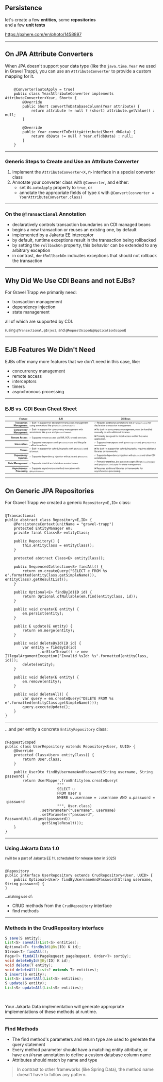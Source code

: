 <!-- .slide: data-background="img/background/binary-code.jpg" data-background-color="black" data-background-opacity="0.2" -->

## Persistence

let's create a few **entities**,
some **repositories**  
and a few **unit tests**  

<https://pxhere.com/en/photo/1458897> <!-- .element: class="attribution" -->

---

<!-- Omitted in 45-minute version. -->
<!-- .slide: data-visibility="hidden" -->

## On JPA Attribute Converters

When JPA doesn't support your data type (like the `java.time.Year` we used in Gravel Trapp), you can use an `AttributeConverter` to provide a custom mapping for it.

<pre class="fragment fade-in-then-semi-out"><code class="java" data-line-numbers data-trim>
    @Converter(autoApply = true)
    public class YearAttributeConverter implements AttributeConverter&lt;Year, Short&gt; {
        @Override
        public Short convertToDatabaseColumn(Year attribute) {
            return attribute != null ? (short) attribute.getValue() : null;
        }

        @Override
        public Year convertToEntityAttribute(Short dbData) {
            return dbData != null ? Year.of(dbData) : null;
        }
    }
</code></pre>

---

<!-- Omitted in 45-minute version. -->
<!-- .slide: data-visibility="hidden" -->

### Generic Steps to Create and Use an Attribute Converter

<ol>
  <li class="fragment fade-in-then-semi-out">Implement the <code>AttributeConverter&lt;X,Y&gt;</code> interface in a special converter class
  <li class="fragment">Annotate your converter class with <code>@Converter</code>, and either:
    <ul>
        <li class="fragment">set its <code>autoApply</code> property to <code>true</code>, or</li>
        <li class="fragment">annotate the appropriate fields of type <code>X</code> with <code>@Convert(converter = YourAttributeConverter.class)</code></li>
    </ul>
</ol>

---

### On the `@Transactional` Annotation

* declaratively controls transaction boundaries on CDI managed beans <!-- .element: class="fragment fade-in-then-semi-out" -->
* begins a new transaction or reuses an existing one, by default <!-- .element: class="fragment fade-in-then-semi-out" -->
* implemented by a Jakarta EE interceptor <!-- .element: class="fragment fade-in-then-semi-out" -->
* by default, runtime exceptions result in the transaction being rollbacked <!-- .element: class="fragment fade-in-then-semi-out" -->
* by <!-- .element: class="fragment fade-in-then-semi-out" --> setting the `rollbackOn` property, this behavior can be extended to any arbitrary exception 
* in <!-- .element: class="fragment fade-in-then-semi-out" --> contrast, `dontRollbackOn` indicates exceptions that should not rollback the transaction

---

## Why Did We Use CDI Beans and not EJBs?

For Gravel Trapp we primarily need: 

* transaction management
* dependency injection
* state management

<span class="fragment">
  <p>all of which are supported by CDI.</p>

  <small>(using `@Transactional`, `@Inject`, and `@RequestScoped`/`@ApplicationScoped`)</small>
</span>

---

## EJB Features We Didn't Need

EJBs offer many more features that we don't need in this case, like:

* concurrency management
* remote access
* interceptors
* timers
* asynchronous processing

---

### EJB vs. CDI Bean Cheat Sheet

<table style="font-size: 50%">
  <thead>
    <tr>
      <th style="text-align: right;">Feature</th>
      <th>EJB</th>
      <th>CDI Bean</th>
    </tr>
  </thead>
  <tbody>
    <tr class="fragment">
      <th style="text-align: right;">Transaction Management</th>
      <td>✅ Built-in support for declarative transaction management using annotations like <code>@TransactionAttribute</code>.</td>
      <td>✅ Requires additional annotations like <code>@Transactional</code> for declarative transaction management.</td>
    </tr>
    <tr class="fragment">
      <th style="text-align: right;">Concurrency Management</th>
      <td>✅ Built-in support for concurrency management with annotations like <code>@Lock</code> and <code>@AccessTimeout</code>.</td>
      <td>❌ No built-in concurrency management; must be handled manually or with additional libraries.</td>
    </tr>    
    <tr class="fragment">
      <th style="text-align: right;">Remote Access</th>
      <td>✅ Supports remote access via RMI, IIOP, or web services.</td>
      <td>❌ Primarily designed for local access within the same application.</td>
    </tr>
    <tr class="fragment">
      <th style="text-align: right;">Interceptors</th>
      <td>✅ Supports interceptors with <code>@AroundInvoke</code> and lifecycle callback methods.</td>
      <td>✅ Supports interceptors with <code>@Interceptor</code> and <code>@AroundInvoke</code> annotations.</td>
    </tr>
    <tr class="fragment">
      <th style="text-align: right;">Timers</th>
      <td>✅ Built-in support for scheduling tasks with <code>@Schedule</code> and <code>@Timeout</code>.</td>
      <td>❌ No built-in support for scheduling tasks; requires additional libraries or frameworks.</td>
    </tr>
    <tr class="fragment">
      <th style="text-align: right;">Dependency Injection</th>
      <td>✅ Supports dependency injection with <code>@EJB</code> and <code>@Resource</code>.</td>
      <td>✅ Supports dependency injection with <code>@Inject</code> and other CDI annotations.</td>
    </tr>
    <tr class="fragment">
      <th style="text-align: right;">State Management</th>
      <td>✅ Supports stateful and stateless session beans.</td>
      <td>✅ Primarily stateless, but can use scopes like <code>@SessionScoped</code> and <code>@ApplicationScoped</code> for state management.</td>
    </tr>
    <tr class="fragment">
      <th style="text-align: right;">Asynchronous Processing</th>
      <td>✅ Supports asynchronous method invocation with <code>@Asynchronous</code>.</td>
      <td>❌ Requires additional libraries or frameworks for asynchronous processing.</td>
    </tr>
  </tbody>
</table>

---

## On Generic JPA Repositories

For Gravel Trapp we created a generic `Repository<E,ID>` class:

<pre class="fragment fade-in-then-semi-out"><code class="java" data-line-numbers data-trim>
@Transactional
public abstract class Repository&lt;E,ID&gt; {
    @PersistenceContext(unitName = "gravel-trapp")
    protected EntityManager em;
    private final Class&lt;E&gt; entityClass;

    public Repository() {
        this.entityClass = entityClass();
    }

    protected abstract Class&lt;E&gt; entityClass();

    public SequencedCollection&lt;E&gt; findAll() {
        return em.createQuery("SELECT e FROM %s e".formatted(entityClass.getSimpleName()), entityClass).getResultList();
    }

    public Optional&lt;E&gt; findById(ID id) {
        return Optional.ofNullable(em.find(entityClass, id));
    }

    public void create(E entity) {
        em.persist(entity);
    }

    public E update(E entity) {
        return em.merge(entity);
    }

    public void deleteById(ID id) {
        var entity = findById(id)
                .orElseThrow(() -> new IllegalArgumentException("Invalid %sId: %s".formatted(entityClass, id)));
        delete(entity);
    }

    public void delete(E entity) {
        em.remove(entity);
    }

    public void deleteAll() {
        var query = em.createQuery("DELETE FROM %s e".formatted(entityClass.getSimpleName()));
        query.executeUpdate();
    }
}
</code></pre>

---

...and per entity a concrete `EntityRepository` class:

<pre class="fragment fade-in-then-semi-out"><code class="java" data-line-numbers data-trim>
@RequestScoped
public class UserRepository extends Repository&lt;User, UUID> {
    @Override
    protected Class&lt;User&gt; entityClass() {
        return User.class;
    }

    public UserDto findByUsernameAndPassword(String username, String password) {
        return UserMapper.fromEntity(em.createQuery(
                        """
                        SELECT u 
                        FROM User u 
                        WHERE u.username = :username AND u.password = :password
                        """, User.class)
                .setParameter("username", username)
                .setParameter("password", PasswordUtil.digest(password))
                .getSingleResult());
    }
}
</code></pre>

---

### Using Jakarta Data 1.0 

<small>(will be a part of Jakarta EE 11, scheduled for release later in 2025)</small>

<pre><code class="java" data-line-numbers data-trim>
@Repository
public interface UserRepository extends CrudRepository&lt;User, UUID&gt; {
    public Optional&lt;User&gt; findByUsernameAndPassword(String username, String password) {
}
</code></pre>

<small class="fragment">...making use of:</small>

* CRUD <!-- .element: class="fragment" --> methods from the `CrudRepository` interface 
* find methods <!-- .element: class="fragment" -->

---

### Methods in the CrudRepository interface

```java
S save(S entity);
List<S> saveAll(List<S> entities);
Optional<T> findById(@By(ID) K id);
Stream<T> findAll();
Page<T> findAll(PageRequest pageRequest, Order<T> sortBy);
void deleteById(@By(ID) K id);
void delete(T entity);
void deleteAll(List<? extends T> entities);
S insert(S entity);
List<S> insertAll(List<S> entities);
S update(S entity);
List<S> updateAll(List<S> entities);
```

<br/>
<p class="fragment fade-in-then-semi-out">Your Jakarta Data implementation will generate appropriate implementations of these methods at runtime.</p>

---

<!-- Omitted in 45-minute version. -->
<!-- .slide: data-visibility="hidden" -->

### Find Methods

* The find method's parameters and return type are used to generate the query statement <!-- .element: class="fragment fade-in-then-semi-out" -->
* Every method parameter <!-- .element: class="fragment fade-in-then-semi-out" --> should have a matching entity attribute, or have an `@Param` annotation to define a custom database column name
* Attributes should match by name and type <!-- .element: class="fragment fade-in-then-semi-out" -->

> <!-- .element: class="fragment" --> In contrast to other frameworks (like Spring Data), the method name doesn't have to follow any pattern. 